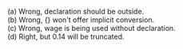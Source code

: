 (a) Wrong, declaration should be outside.  
(b) Wrong, {} won't offer implicit conversion.  
(c) Wrong, wage is being used without declaration.  
(d) Right, but 0.14 will be truncated.  